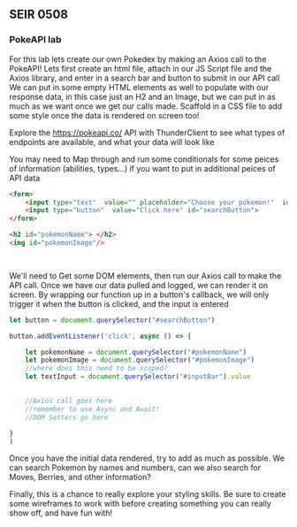## SEIR 0508

### PokeAPI lab


For this lab lets create our own Pokedex by making an Axios call to the PokeAPI!
Lets first create an html file, attach in our JS Script file and the Axios library, and enter in a search bar and button to submit in our API call
We can put in some empty HTML elements as well to populate with our response data, in this case just an H2 and an Image, but we can put in as much as we want once we get our calls made. Scaffold in a CSS file to add some style once the data is rendered on screen too!


Explore the https://pokeapi.co/ API with ThunderClient to see what types of endpoints are available, and what your data will look like

You may need to Map through and run some conditionals for some peices of information (abilities, types...) if you want to put in additional peices of API data 

```html
<form>
    <input type="text"  value="" placeholder="Choose your pokemon!"  id="inputBar">
    <input type="button"  value="Click here" id="searchButton">
</form>

<h2 id="pokemonName"> </h2>
<img id="pokemonImage"/>

 
```

We'll need to Get some DOM elements, then run our Axios call to make the API call.
Once we have our data pulled and logged, we can render it on screen.
By wrapping our function up in a button's callback, we will only trigger it when the button is clicked, and the input is entered

```js
let button = document.querySelector("#searchButton")

button.addEventListener('click', async () => {

    let pokemonName = document.querySelector("#pokemonName")
    let pokemonImage = document.querySelector("#pokemonImage")
    //where does this need to be scoped?
    let textInput = document.querySelector("#inputBar").value
        

    //Axios call goes here
    //remember to use Async and Await!
    //DOM Setters go here

}
)

```

Once you have the initial data rendered, try to add as much as possible. We can search Pokemon by names and numbers, can we also search for Moves, Berries, and other information?


Finally, this is a chance to really explore your styling skills. Be sure to create some wireframes to work with before creating something you can really show off, and have fun with!